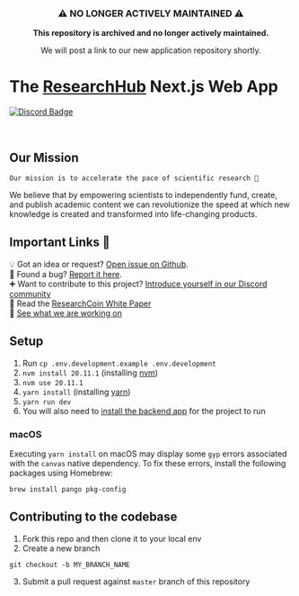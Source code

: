 <div align="center">
  <h3>⚠️ NO LONGER ACTIVELY MAINTAINED ⚠️</h3>
  <p><strong>This repository is archived and no longer actively maintained.</strong></p>
  <p>We will post a link to our new application repository shortly.</p>
</div>

<p align="left">    
    <h1 align="left">The <a aria-label="RH logo" href="https://researchhub.com">ResearchHub</a> Next.js Web App </h1>
</p>

<p align="left">
  <a aria-label="Join the community" href="https://discord.gg/ZcCYgcnUp5">
    <img alt="Discord Badge" src="https://badgen.net/badge/Join%20the%20community/Discord/yellow?icon=discord">
  </a>
</p>
<p align="center">&nbsp;</p>

## Our Mission

```
Our mission is to accelerate the pace of scientific research 🚀
```

We believe that by empowering scientists to independently fund, create, and publish academic content we can revolutionize the speed at which new knowledge is created and transformed into life-changing products.

## Important Links 👀

💡 Got an idea or request? [Open issue on Github](https://github.com/ResearchHub/issues/issues/new/choose).  
🐛 Found a bug? [Report it here](https://github.com/ResearchHub/issues/issues/new/choose).  
➕ Want to contribute to this project? [Introduce yourself in our Discord community](https://discord.gg/ZcCYgcnUp5)  
📰 Read the [ResearchCoin White Paper](https://www.researchhub.com/paper/819400/the-researchcoin-whitepaper)  
👷 [See what we are working on](https://github.com/orgs/ResearchHub/projects/3/views/3)

## Setup

1. Run `cp .env.development.example .env.development`
1. `nvm install 20.11.1` (installing [nvm](https://github.com/nvm-sh/nvm#installing-and-updating))
1. `nvm use 20.11.1`
1. `yarn install` (installing [yarn](https://classic.yarnpkg.com/lang/en/docs/install/))
1. `yarn run dev`
1. You will also need to [install the backend app](https://github.com/ResearchHub/researchhub-backend) for the project to run

### macOS

Executing `yarn install` on macOS may display some `gyp` errors associated with the `canvas` native dependency.
To fix these errors, install the following packages using Homebrew:

```shell
brew install pango pkg-config
```

## Contributing to the codebase

1. Fork this repo and then clone it to your local env
2. Create a new branch

```
git checkout -b MY_BRANCH_NAME
```

3. Submit a pull request against `master` branch of this repository
